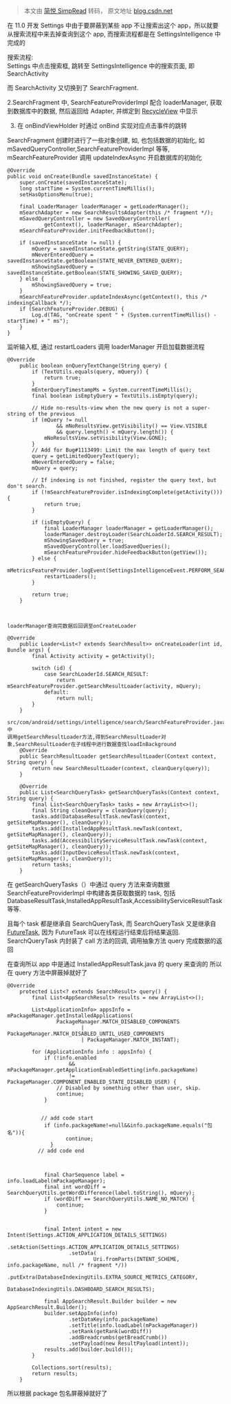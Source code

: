 > 本文由 [简悦 SimpRead](http://ksria.com/simpread/) 转码， 原文地址 [blog.csdn.net](https://blog.csdn.net/baidu_41666295/article/details/124790108)

在 11.0 开发 Settings 中由于要屏蔽到某些 app 不让搜索出这个 app，所以就要从搜索流程中来去掉查询到这个 app, 而搜索流程都是在 SettingsIntelligence 中完成的

搜索流程:  
Settings 中点击搜索框, 跳转至 SettingsIntelligence 中的搜索页面, 即 SearchActivity

而 SearchActivity 又切换到了 SearchFragment.

2.SearchFragment 中, SearchFeatureProviderImpl 配合 loaderManager, 获取到数据库中的数据, 然后返回给 Adapter, 并绑定到 [RecycleView](https://so.csdn.net/so/search?q=RecycleView&spm=1001.2101.3001.7020) 中显示

3. 在 onBindViewHolder 时通过 onBind 实现对应点击事件的跳转

SearchFragment 创建时进行了一些对象创建, 如, 也包括数据的初始化, 如 mSavedQueryController,SearchFeatureProviderImpl 等等, mSearchFeatureProvider 调用 updateIndexAsync 开启数据库的初始化

```
@Override
public void onCreate(Bundle savedInstanceState) {
    super.onCreate(savedInstanceState);
    long startTime = System.currentTimeMillis();
    setHasOptionsMenu(true);

    final LoaderManager loaderManager = getLoaderManager();
    mSearchAdapter = new SearchResultsAdapter(this /* fragment */);
    mSavedQueryController = new SavedQueryController(
            getContext(), loaderManager, mSearchAdapter);
    mSearchFeatureProvider.initFeedbackButton();

    if (savedInstanceState != null) {
        mQuery = savedInstanceState.getString(STATE_QUERY);
        mNeverEnteredQuery = savedInstanceState.getBoolean(STATE_NEVER_ENTERED_QUERY);
        mShowingSavedQuery = savedInstanceState.getBoolean(STATE_SHOWING_SAVED_QUERY);
    } else {
        mShowingSavedQuery = true;
    }
    mSearchFeatureProvider.updateIndexAsync(getContext(), this /* indexingCallback */);
    if (SearchFeatureProvider.DEBUG) {
        Log.d(TAG, "onCreate spent " + (System.currentTimeMillis() - startTime) + " ms");
    }
}

```

监听输入框, 通过 restartLoaders 调用 loaderManager 开启加载数据流程

```
@Override
    public boolean onQueryTextChange(String query) {
        if (TextUtils.equals(query, mQuery)) {
            return true;
        }
        mEnterQueryTimestampMs = System.currentTimeMillis();
        final boolean isEmptyQuery = TextUtils.isEmpty(query);

        // Hide no-results-view when the new query is not a super-string of the previous
        if (mQuery != null
                && mNoResultsView.getVisibility() == View.VISIBLE
                && query.length() < mQuery.length()) {
            mNoResultsView.setVisibility(View.GONE);
        }
        // Add for Bug#1113499: Limit the max length of query text
        query = getLimitedQueryText(query);
        mNeverEnteredQuery = false;
        mQuery = query;

        // If indexing is not finished, register the query text, but don't search.
        if (!mSearchFeatureProvider.isIndexingComplete(getActivity())) {
            return true;
        }

        if (isEmptyQuery) {
            final LoaderManager loaderManager = getLoaderManager();
            loaderManager.destroyLoader(SearchLoaderId.SEARCH_RESULT);
            mShowingSavedQuery = true;
            mSavedQueryController.loadSavedQueries();
            mSearchFeatureProvider.hideFeedbackButton(getView());
        } else {
            mMetricsFeatureProvider.logEvent(SettingsIntelligenceEvent.PERFORM_SEARCH);
            restartLoaders();
        }

        return true;
    }

  

loaderManager查询完数据后回调至onCreateLoader

@Override
    public Loader<List<? extends SearchResult>> onCreateLoader(int id, Bundle args) {
        final Activity activity = getActivity();

        switch (id) {
            case SearchLoaderId.SEARCH_RESULT:
                return mSearchFeatureProvider.getSearchResultLoader(activity, mQuery);
            default:
                return null;
        }
    }

src/com/android/settings/intelligence/search/SearchFeatureProvider.java中
调用getSearchResultLoader方法,得到SearchResultLoader对象,SearchResultLoader在子线程中进行数据查找loadInBackground
    @Override
    public SearchResultLoader getSearchResultLoader(Context context, String query) {
        return new SearchResultLoader(context, cleanQuery(query));
    }

    @Override
    public List<SearchQueryTask> getSearchQueryTasks(Context context, String query) {
        final List<SearchQueryTask> tasks = new ArrayList<>();
        final String cleanQuery = cleanQuery(query);
        tasks.add(DatabaseResultTask.newTask(context, getSiteMapManager(), cleanQuery));
        tasks.add(InstalledAppResultTask.newTask(context, getSiteMapManager(), cleanQuery));
        tasks.add(AccessibilityServiceResultTask.newTask(context, getSiteMapManager(), cleanQuery));
        tasks.add(InputDeviceResultTask.newTask(context, getSiteMapManager(), cleanQuery));
        return tasks;
    }

```

在 getSearchQueryTasks（）中通过 query 方法来查询数据  
SearchFeatureProviderImpl 中构建各类获取数据的 task, 包括 DatabaseResultTask,InstalledAppResultTask,AccessibilityServiceResultTask 等等.

且每个 task 都是继承自 SearchQueryTask, 而 SearchQueryTask 又是继承自 [FutureTask](https://so.csdn.net/so/search?q=FutureTask&spm=1001.2101.3001.7020), 因为 FutureTask 可以在线程运行结束后将结果返回. SearchQueryTask 内封装了 call 方法的回调, 调用抽象方法 query 完成数据的返回

在查询所以 app 中是通过 InstalledAppResultTask.java 的 query 来查询的 所以在 query 方法中屏蔽掉就好了

```
@Override
    protected List<? extends SearchResult> query() {
        final List<AppSearchResult> results = new ArrayList<>();

        List<ApplicationInfo> appsInfo = mPackageManager.getInstalledApplications(
                PackageManager.MATCH_DISABLED_COMPONENTS
                        | PackageManager.MATCH_DISABLED_UNTIL_USED_COMPONENTS
                        | PackageManager.MATCH_INSTANT);

        for (ApplicationInfo info : appsInfo) {
            if (!info.enabled
                    && mPackageManager.getApplicationEnabledSetting(info.packageName)
                    != PackageManager.COMPONENT_ENABLED_STATE_DISABLED_USER) {
                // Disabled by something other than user, skip.
                continue;
            }


           // add code start
            if (info.packageName!=null&&info.packageName.equals("包名")){
                   continue;
              }
          // add code end



            final CharSequence label = info.loadLabel(mPackageManager);
            final int wordDiff = SearchQueryUtils.getWordDifference(label.toString(), mQuery);
            if (wordDiff == SearchQueryUtils.NAME_NO_MATCH) {
                continue;
            }

          
            final Intent intent = new Intent(Settings.ACTION_APPLICATION_DETAILS_SETTINGS)
                    .setAction(Settings.ACTION_APPLICATION_DETAILS_SETTINGS)
                    .setData(
                            Uri.fromParts(INTENT_SCHEME, info.packageName, null /* fragment */))
                    .putExtra(DatabaseIndexingUtils.EXTRA_SOURCE_METRICS_CATEGORY,
                            DatabaseIndexingUtils.DASHBOARD_SEARCH_RESULTS);

            final AppSearchResult.Builder builder = new AppSearchResult.Builder();
            builder.setAppInfo(info)
                    .setDataKey(info.packageName)
                    .setTitle(info.loadLabel(mPackageManager))
                    .setRank(getRank(wordDiff))
                    .addBreadcrumbs(getBreadCrumb())
                    .setPayload(new ResultPayload(intent));
            results.add(builder.build());
        }

        Collections.sort(results);
        return results;
    }

```

所以根据 package 包名屏蔽掉就好了